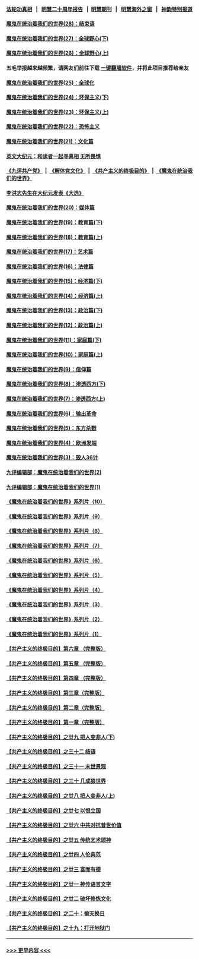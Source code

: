 #### [法轮功真相](https://github.com/gfw-breaker/truth/blob/master/README.md?t=0) &nbsp;&nbsp;|&nbsp;&nbsp; [明慧二十周年报告](https://github.com/gfw-breaker/mh-reports/blob/master/README.md?t=0) &nbsp;&nbsp;|&nbsp;&nbsp;[明慧期刊](https://github.com/gfw-breaker/mh-qikan) &nbsp;&nbsp;|&nbsp;&nbsp; [明慧海外之窗](https://github.com/gfw-breaker/mh-news/blob/master/README.md?t=0) &nbsp;&nbsp;|&nbsp;&nbsp; [神韵特别报道](https://github.com/gfw-breaker/mh-news/blob/master/shenyun.md?t=0)
#### [魔鬼在统治着我们的世界(28)：结束语](../pages/nsc422/n10936246.md?t=07092251) 
#### [魔鬼在统治着我们的世界(27)：全球野心(下)](../pages/nsc422/n10928319.md?t=07092251) 
#### [魔鬼在统治着我们的世界(26)：全球野心(上)](../pages/nsc422/n10900318.md?t=07092251) 
#### 五毛举报越来越频繁，请网友们前往下载 [一键翻墙软件](https://github.com/gfw-breaker/ssr-accounts)，并将此项目推荐给亲友
#### [魔鬼在统治着我们的世界(25)：全球化](../pages/nsc422/n10788205.md?t=07092251) 
#### [魔鬼在统治着我们的世界(24)：环保主义(下)](../pages/nsc422/n10695307.md?t=07092251) 
#### [魔鬼在统治着我们的世界(23)：环保主义(上)](../pages/nsc422/n10688613.md?t=07092251) 
#### [魔鬼在统治着我们的世界(22)：恐怖主义](../pages/nsc422/n10614727.md?t=07092251) 
#### [魔鬼在统治着我们的世界(21)：文化篇](../pages/nsc422/n10597706.md?t=07092251) 
#### [英文大纪元：和读者一起寻真相 无所畏惧](../pages/nsc422/n12542027.md?t=07092251) 
#### [《九评共产党》](https://github.com/begood0513/9ping.md/blob/master/README.md) &nbsp;|&nbsp; [《解体党文化》](../../../../jtdwh.md/blob/master/README.md)  &nbsp;|&nbsp; [《共产主义的终极目的》](../../../../gczydzjmd.md/blob/master/README.md) &nbsp;|&nbsp; [《魔鬼在统治我们的世界》](../../../../mgztzwmdsj.md/blob/master/README.md) 
#### [李洪志先生在大纪元发表《大选》](../pages/nsc422/n12534746.md?t=07092251) 
#### [魔鬼在统治着我们的世界(20)：媒体篇](../pages/nsc422/n10586579.md?t=07092251) 
#### [魔鬼在统治着我们的世界(19)：教育篇(下)](../pages/nsc422/n10564808.md?t=07092251) 
#### [魔鬼在统治着我们的世界(18)：教育篇(上)](../pages/nsc422/n10526970.md?t=07092251) 
#### [魔鬼在统治着我们的世界(17)：艺术篇](../pages/nsc422/n10499093.md?t=07092251) 
#### [魔鬼在统治着我们的世界(16)：法律篇](../pages/nsc422/n10485969.md?t=07092251) 
#### [魔鬼在统治着我们的世界(15)：经济篇(下)](../pages/nsc422/n10469975.md?t=07092251) 
#### [魔鬼在统治着我们的世界(14)：经济篇(上)](../pages/nsc422/n10457370.md?t=07092251) 
#### [魔鬼在统治着我们的世界(13)：政治篇(下)](../pages/nsc422/n10448270.md?t=07092251) 
#### [魔鬼在统治着我们的世界(12)：政治篇(上)](../pages/nsc422/n10444576.md?t=07092251) 
#### [魔鬼在统治着我们的世界(11)：家庭篇(下)](../pages/nsc422/n10440961.md?t=07092251) 
#### [魔鬼在统治着我们的世界(10)：家庭篇(上)](../pages/nsc422/n10435448.md?t=07092251) 
#### [魔鬼在统治着我们的世界(9)：信仰篇](../pages/nsc422/n10432159.md?t=07092251) 
#### [魔鬼在统治着我们的世界(8)：渗透西方(下)](../pages/nsc422/n10429603.md?t=07092251) 
#### [魔鬼在统治着我们的世界(7)：渗透西方(上)](../pages/nsc422/n10426013.md?t=07092251) 
#### [魔鬼在统治着我们的世界(6)：输出革命](../pages/nsc422/n10421536.md?t=07092251) 
#### [魔鬼在统治着我们的世界(5)：东方杀戮](../pages/nsc422/n10417707.md?t=07092251) 
#### [魔鬼在统治着我们的世界(4)：欧洲发端](../pages/nsc422/n10414890.md?t=07092251) 
#### [魔鬼在统治着我们的世界(3)：毁人36计](../pages/nsc422/n10411583.md?t=07092251) 
#### [九评编辑部：魔鬼在统治着我们的世界(2)](../pages/nsc422/n10410036.md?t=07092251) 
#### [九评编辑部：魔鬼在统治着我们的世界(1)](../pages/nsc422/n10406825.md?t=07092251) 
#### [《魔鬼在统治着我们的世界》系列片（10）](../pages/nsc422/n12292670.md?t=07092251) 
#### [《魔鬼在统治着我们的世界》系列片（9）](../pages/nsc422/n12290859.md?t=07092251) 
#### [《魔鬼在统治着我们的世界》系列片（8）](../pages/nsc422/n12287445.md?t=07092251) 
#### [《魔鬼在统治着我们的世界》系列片（7）](../pages/nsc422/n12283425.md?t=07092251) 
#### [《魔鬼在统治着我们的世界》系列片（6）](../pages/nsc422/n12282314.md?t=07092251) 
#### [《魔鬼在统治着我们的世界》系列片（5）](../pages/nsc422/n12281419.md?t=07092251) 
#### [《魔鬼在统治着我们的世界》系列片（4）](../pages/nsc422/n12274024.md?t=07092251) 
#### [《魔鬼在统治着我们的世界》系列片（3）](../pages/nsc422/n12271322.md?t=07092251) 
#### [《魔鬼在统治着我们的世界》系列片（2）](../pages/nsc422/n12269049.md?t=07092251) 
#### [《魔鬼在统治着我们的世界》系列片（1）](../pages/nsc422/n12267575.md?t=07092251) 
#### [【共产主义的终极目的】第六章 （完整版）](../pages/nsc422/n11428913.md?t=07092251) 
#### [【共产主义的终极目的】第五章 （完整版）](../pages/nsc422/n11428912.md?t=07092251) 
#### [【共产主义的终极目的】第四章 （完整版）](../pages/nsc422/n11428907.md?t=07092251) 
#### [【共产主义的终极目的】第三章（完整版）](../pages/nsc422/n11428848.md?t=07092251) 
#### [【共产主义的终极目的】第二章（完整版）](../pages/nsc422/n11428831.md?t=07092251) 
#### [【共产主义的终极目的】第一章（完整版）](../pages/nsc422/n11417651.md?t=07092251) 
#### [【共产主义的终极目的】之廿九 把人变非人(下)](../pages/nsc422/n11344140.md?t=07092251) 
#### [【共产主义的终极目的】之三十二 结语](../pages/nsc422/n11360535.md?t=07092251) 
#### [【共产主义的终极目的】之三十一 末世景观](../pages/nsc422/n11351129.md?t=07092251) 
#### [【共产主义的终极目的】之三十 几成狼世界](../pages/nsc422/n11348280.md?t=07092251) 
#### [【共产主义的终极目的】之廿八 把人变非人(上)](../pages/nsc422/n11340492.md?t=07092251) 
#### [【共产主义的终极目的】之廿七 以恨立国](../pages/nsc422/n11336944.md?t=07092251) 
#### [【共产主义的终极目的】之廿六 中共对抗普世价值](../pages/nsc422/n11324785.md?t=07092251) 
#### [【共产主义的终极目的】之廿五 传统艺术颂神](../pages/nsc422/n11296396.md?t=07092251) 
#### [【共产主义的终极目的】之廿四 人伦典范](../pages/nsc422/n11296397.md?t=07092251) 
#### [【共产主义的终极目的】之廿三 富而有德](../pages/nsc422/n11283598.md?t=07092251) 
#### [【共产主义的终极目的】之廿一 神传语言文字](../pages/nsc422/n11263265.md?t=07092251) 
#### [【共产主义的终极目的】之廿二 破坏修炼文化](../pages/nsc422/n11245728.md?t=07092251) 
#### [【共产主义的终极目的】之二十：偷天换日](../pages/nsc422/n11238846.md?t=07092251) 
#### [【共产主义的终极目的】之十九：打开地狱门](../pages/nsc422/n11206376.md?t=07092251) 

----
#### [ >>> 更早内容 <<< ](../indexes/nsc422-earlier.md)
